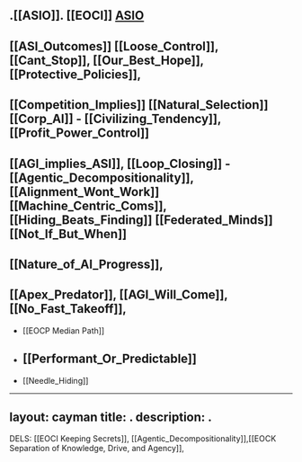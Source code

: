 .[[ASIO]].   [[EOCI]]    [ASIO](https://oblinger.github.io/ASIO/ASI_Outcomes/)  
   -
  [[ASI_Outcomes]] 
  [[Loose_Control]],
  [[Cant_Stop]],
  [[Our_Best_Hope]],
  [[Protective_Policies]],
  -
  [[Competition_Implies]] 
  [[Natural_Selection]] 
  [[Corp_AI]] -
  [[Civilizing_Tendency]],
  [[Profit_Power_Control]] 
  -
  [[AGI_implies_ASI]],
  [[Loop_Closing]] -
  [[Agentic_Decompositionality]],
  [[Alignment_Wont_Work]]
  [[Machine_Centric_Coms]],
  [[Hiding_Beats_Finding]] 
  [[Federated_Minds]] 
  [[Not_If_But_When]] 
  -
  [[Nature_of_AI_Progress]],
  -
  [[Apex_Predator]],
  [[AGI_Will_Come]],
  [[No_Fast_Takeoff]],
  -


- [[EOCP Median Path]] 
- [[Performant_Or_Predictable]] 
  -
- [[Needle_Hiding]] 





---
layout: cayman
title: .
description: .
---




































































































































  DELS: [[EOCI Keeping Secrets]], [[Agentic_Decompositionality]],[[EOCK Separation of Knowledge, Drive, and Agency]], 









































































































































































